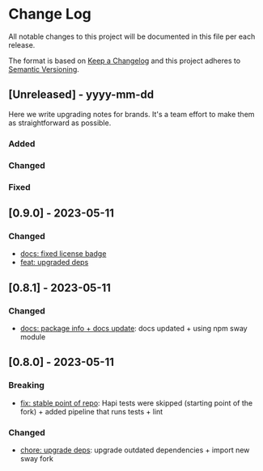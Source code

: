# Change Log
All notable changes to this project will be documented in this file per each release.

The format is based on [Keep a Changelog](http://keepachangelog.com/)
and this project adheres to [Semantic Versioning](http://semver.org/).

## [Unreleased] - yyyy-mm-dd

Here we write upgrading notes for brands. It's a team effort to make them as
straightforward as possible.

### Added

### Changed

### Fixed

## [0.9.0] - 2023-05-11

### Changed

- [docs: fixed license badge](https://github.com/autodesk-forks/swagger-node-runner/pull/6)
- [feat: upgraded deps](https://github.com/autodesk-forks/swagger-node-runner/pull/7)

## [0.8.1] - 2023-05-11

### Changed

- [docs: package info + docs update](https://github.com/autodesk-forks/swagger-node-runner/pull/5):
  docs updated + using npm sway module

## [0.8.0] - 2023-05-11

### Breaking

- [fix: stable point of repo](https://github.com/autodesk-forks/swagger-node-runner/pull/1):
  Hapi tests were skipped (starting point of the fork) + added pipeline that runs tests + lint

### Changed

- [chore: upgrade deps](https://github.com/autodesk-forks/swagger-node-runner/pull/2):
  upgrade outdated dependencies + import new sway fork
